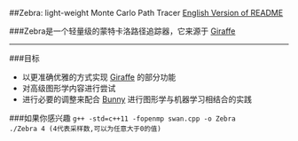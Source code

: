 ##Zebra: light-weight Monte Carlo Path Tracer
[English Version of README](./README.en.md)

###Zebra是一个轻量级的蒙特卡洛路径追踪器，它来源于 [Giraffe](https://www.github.com/UncP/Giraffe)

***

###目标
* 以更准确优雅的方式实现 [Giraffe](https://www.github.com/UncP/Giraffe) 的部分功能
* 对高级图形学内容进行尝试
* 进行必要的调整来配合 [Bunny](https://www.github.com/UncP/Bunny) 进行图形学与机器学习相结合的实践

###如果你感兴趣
`g++ -std=c++11 -fopenmp swan.cpp -o Zebra`  
`./Zebra 4 (4代表采样数,可以为任意大于0的值)`
